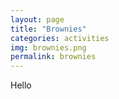 ```yaml
---
layout: page
title: "Brownies"
categories: activities
img: brownies.png
permalink: brownies
---
```

Hello